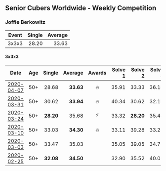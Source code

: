 ## Senior Cubers Worldwide - Weekly Competition
### Joffie Berkowitz

| Event | Single | Average |
| -- | --: | --: |
| 3x3x3 | 28.20 | 33.63 |

#### 3x3x3

| Date | Age | Single | Average | Awards | Solve 1 | Solve 2 | Solve 3 | Solve 4 | Solve 5 | Video |
| :--: | :--: | --: | --: | :--: | --: | --: | --: | --: | --: | :-- |
| [2020-04-07](../3x3x3/2020-04-07.md) | 50+ | 28.68 | **33.63** | 🔥 | 35.91 | 33.33 | 36.14 | 28.68 | 31.66 | [Link](https://www.facebook.com/events/510082903229069/permalink/514427786127914/) |
| [2020-03-31](../3x3x3/2020-03-31.md) | 50+ | 30.62 | **33.94** | 🔥 | 40.34 | 30.62 | 32.18 | 35.55 | 34.10 | [Link](https://www.facebook.com/events/207898257161923/permalink/211555923462823/) |
| [2020-03-24](../3x3x3/2020-03-24.md) | 50+ | **28.20** | 35.68 | ⚡ | 33.32 | **28.20** | 35.40 | 40.13 | 38.33 | [Link](https://www.facebook.com/events/524456301543611/permalink/528106114511963/) |
| [2020-03-10](../3x3x3/2020-03-10.md) | 50+ | 33.03 | **34.30** | 🔥 | 33.11 | 39.28 | 33.25 | 36.55 | 33.03 | [Link](https://www.facebook.com/events/164742401163863/permalink/167793530858750/) |
| [2020-03-03](../3x3x3/2020-03-03.md) | 50+ | 33.47 | 35.03 |  | 35.05 | 39.05 | 34.71 | 33.47 | 35.31 | [Link](https://www.facebook.com/events/241721610185997/permalink/245812576443567/) |
| [2020-02-25](../3x3x3/2020-02-25.md) | 50+ | **32.08** | **34.50** |  | 32.90 | 35.52 | 40.03 | 35.07 | **32.08** | [Link](https://www.facebook.com/events/196320811461109/permalink/199774551115735/) |


<!-- Global site tag (gtag.js) - Google Analytics -->
<script async src="https://www.googletagmanager.com/gtag/js?id=UA-86348435-3"></script>
<script>window.dataLayer = window.dataLayer || []; function gtag() {dataLayer.push(arguments);} gtag('js', new Date()); gtag('config', 'UA-86348435-3');</script>
